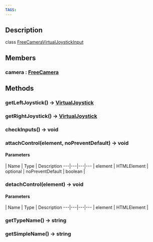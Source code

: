 ```yaml
---
TAGS:
---
```

## Description

class [FreeCameraVirtualJoystickInput](/classes/2.4/FreeCameraVirtualJoystickInput)



## Members

### camera : [FreeCamera](/classes/2.4/FreeCamera)



## Methods

### getLeftJoystick() &rarr; [VirtualJoystick](/classes/2.4/VirtualJoystick)


### getRightJoystick() &rarr; [VirtualJoystick](/classes/2.4/VirtualJoystick)


### checkInputs() &rarr; void


### attachControl(element, noPreventDefault) &rarr; void



#### Parameters
 | Name | Type | Description
---|---|---|---
 | element | HTMLElement | 
optional | noPreventDefault | boolean | 
### detachControl(element) &rarr; void



#### Parameters
 | Name | Type | Description
---|---|---|---
 | element | HTMLElement | 

### getTypeName() &rarr; string


### getSimpleName() &rarr; string


